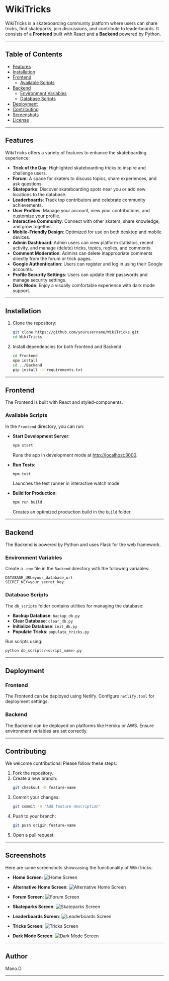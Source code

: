 # WikiTricks

WikiTricks is a skateboarding community platform where users can share tricks, find skateparks, join discussions, and contribute to leaderboards. It consists of a **Frontend** built with React and a **Backend** powered by Python.

---

## Table of Contents

- [Features](#features)
- [Installation](#installation)
- [Frontend](#frontend)
  - [Available Scripts](#available-scripts)
- [Backend](#backend)
  - [Environment Variables](#environment-variables)
  - [Database Scripts](#database-scripts)
- [Deployment](#deployment)
- [Contributing](#contributing)
- [Screenshots](#screenshots)
- [License](#license)

---

## Features

WikiTricks offers a variety of features to enhance the skateboarding experience:

- **Trick of the Day**: Highlighted skateboarding tricks to inspire and challenge users.
- **Forum**: A space for skaters to discuss topics, share experiences, and ask questions.
- **Skateparks**: Discover skateboarding spots near you or add new locations to the database.
- **Leaderboards**: Track top contributors and celebrate community achievements.
- **User Profiles**: Manage your account, view your contributions, and customize your profile.
- **Interactive Community**: Connect with other skaters, share knowledge, and grow together.
- **Mobile-Friendly Design**: Optimized for use on both desktop and mobile devices.
- **Admin Dashboard**: Admin users can view platform statistics, recent activity, and manage (delete) tricks, topics, replies, and comments.
- **Comment Moderation**: Admins can delete inappropriate comments directly from the forum or trick pages.
- **Google Authentication**: Users can register and log in using their Google accounts.
- **Profile Security Settings**: Users can update their passwords and manage security settings.
- **Dark Mode**: Enjoy a visually comfortable experience with dark mode support.

---

## Installation

1. Clone the repository:
   ```bash
   git clone https://github.com/yourusername/WikiTricks.git
   cd WikiTricks
   ```

2. Install dependencies for both Frontend and Backend:
   ```bash
   cd Frontend
   npm install
   cd ../Backend
   pip install -r requirements.txt
   ```

---

## Frontend

The Frontend is built with React and styled-components.

### Available Scripts

In the `Frontend` directory, you can run:

- **Start Development Server**:
  ```bash
  npm start
  ```
  Runs the app in development mode at [http://localhost:3000](http://localhost:3000).

- **Run Tests**:
  ```bash
  npm test
  ```
  Launches the test runner in interactive watch mode.

- **Build for Production**:
  ```bash
  npm run build
  ```
  Creates an optimized production build in the `build` folder.


---

## Backend

The Backend is powered by Python and uses Flask for the web framework.

### Environment Variables

Create a `.env` file in the `Backend` directory with the following variables:
```env
DATABASE_URL=your_database_url
SECRET_KEY=your_secret_key
```

### Database Scripts

The `db_scripts` folder contains utilities for managing the database:
- **Backup Database**: `backup_db.py`
- **Clear Database**: `clear_db.py`
- **Initialize Database**: `init_db.py`
- **Populate Tricks**: `populate_tricks.py`

Run scripts using:
```bash
python db_scripts/<script_name>.py
```

---

## Deployment

### Frontend
The Frontend can be deployed using Netlify. Configure `netlify.toml` for deployment settings.

### Backend
The Backend can be deployed on platforms like Heroku or AWS. Ensure environment variables are set correctly.

---

## Contributing

We welcome contributions! Please follow these steps:

1. Fork the repository.
2. Create a new branch:
   ```bash
   git checkout -b feature-name
   ```
3. Commit your changes:
   ```bash
   git commit -m "Add feature description"
   ```
4. Push to your branch:
   ```bash
   git push origin feature-name
   ```
5. Open a pull request.

---

## Screenshots

Here are some screenshots showcasing the functionality of WikiTricks:

- **Home Screen**:
  ![Home Screen](Screenshots/homescreen.png)

- **Alternative Home Screen**:
  ![Alternative Home Screen](Screenshots/homescreen2.png)

- **Forum Screen**:
  ![Forum Screen](Screenshots/forumscreen.png)

- **Skateparks Screen**:
  ![Skateparks Screen](Screenshots/parksscreen.png)

- **Leaderboards Screen**:
  ![Leaderboards Screen](Screenshots/leaderscreen.png)

- **Tricks Screen**:
  ![Tricks Screen](Screenshots/tricksscreen.png)

- **Dark Mode Screen**:
  ![Dark Mode Screen](Screenshots/darkscreen.png)

---

## Author

Mano.D

---

